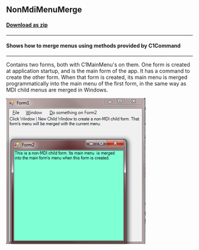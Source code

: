 ## NonMdiMenuMerge
#### [Download as zip](https://grapecity.github.io/DownGit/#/home?url=https://github.com/GrapeCity/ComponentOne-WinForms-Samples/tree/master/NetFramework\Command\CS\NonMdiMenuMerge)
____
#### Shows how to merge menus using methods provided by C1Command
____
Contains two forms, both with C1MainMenu's on them. One form is created at application startup, and is the main form of the app.
It has a command to create the other form.
When that form is created, its main menu is merged programmatically into the main menu of the first form, in the same way as MDI child menus are merged in Windows.

![screenshot](screenshot.png)
